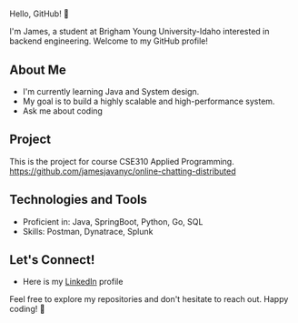 
# <Your Name Here>

Hello, GitHub! 👋

I'm James, a student at Brigham Young University-Idaho interested in backend engineering. Welcome to my GitHub profile!

## About Me

- I'm currently learning Java and System design.
- My goal is to build a highly scalable and high-performance system.
- Ask me about coding

## Project
This is the project for course CSE310 Applied Programming.
https://github.com/jamesjavanyc/online-chatting-distributed 

## Technologies and Tools

- Proficient in: Java, SpringBoot, Python, Go, SQL
- Skills: Postman, Dynatrace, Splunk

## Let's Connect!

- Here is my [LinkedIn](www.linkedin.com/fake) profile

Feel free to explore my repositories and don't hesitate to reach out. Happy coding! 🚀

<!--
**jamesjavanyc/jamesjavanyc** is a ✨ _special_ ✨ repository because its `README.md` (this file) appears on your GitHub profile.

Here are some ideas to get you started:

- 🔭 I’m currently working on ...
- 🌱 I’m currently learning ...
- 👯 I’m looking to collaborate on ...
- 🤔 I’m looking for help with ...
- 💬 Ask me about ...
- 📫 How to reach me: ...
- 😄 Pronouns: ...
- ⚡ Fun fact: ...
-->

